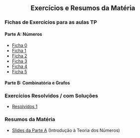
<h2 align="center"> Exercícios e Resumos da Matéria</h2>  

### Fichas de Exercícios para as aulas TP

#### Parte A: Números
- [Ficha 0](http://cfloren.wdfiles.com/local--files/discreta/Problemas0.pdf)
- [Ficha 1](http://cfloren.wdfiles.com/local--files/discreta/Problemas1.pdf)
- [Ficha 2](http://cfloren.wdfiles.com/local--files/discreta/Problemas2.pdf)
- [Ficha 3](http://cfloren.wdfiles.com/local--files/discreta/Problemas3.pdf)
- [Ficha 4](http://cfloren.wdfiles.com/local--files/discreta/Problemas4.pdf)
- [Ficha 5](http://cfloren.wdfiles.com/local--files/discreta/Problemas5.pdf)

#### Parte B: Combinatória e Grafos

### Exercícios Resolvidos / com Soluções
- [Resolvidos 1](http://cfloren.wdfiles.com/local--files/discreta/Resolvidos1.pdf) 

<!-- ### Exercícios Adicionais -->

### Resumos da Matéria
- [Slides da Parte A](http://cfloren.wdfiles.com/local--files/discreta/Slides-ITN.pdf) (Introdução à Teoria dos Números)
